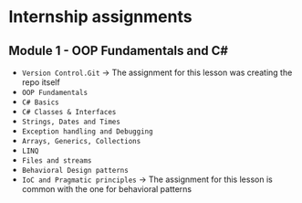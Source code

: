 # Internship assignments

## Module 1 - OOP Fundamentals and C#

- `Version Control.Git` -> The assignment for this lesson was creating the repo itself
- `OOP Fundamentals`
- `C# Basics`
- `C# Classes & Interfaces`
- `Strings, Dates and Times`
- `Exception handling and Debugging`
- `Arrays, Generics, Collections`
- `LINQ`
- `Files and streams`
- `Behavioral Design patterns`
- `IoC and Pragmatic principles` -> The assignment for this lesson is common with the one for behavioral patterns
